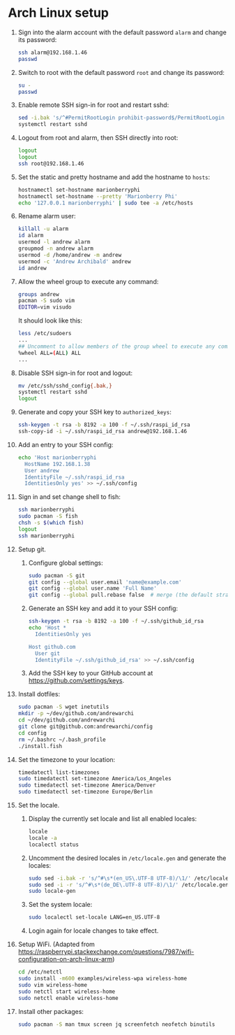 # Arch Linux setup

1. Sign into the alarm account with the default password `alarm` and
   change its password:

    ```sh
    ssh alarm@192.168.1.46
    passwd
    ```

2. Switch to root with the default password `root` and change its
   password:

    ```sh
    su -
    passwd
    ```

3. Enable remote SSH sign-in for root and restart sshd:

    ```sh
    sed -i.bak 's/^#PermitRootLogin prohibit-password$/PermitRootLogin yes/g' /etc/ssh/sshd_config
    systemctl restart sshd
    ```

4. Logout from root and alarm, then SSH directly into root:

    ```sh
    logout
    logout
    ssh root@192.168.1.46
    ```

5. Set the static and pretty hostname and add the hostname to `hosts`:

    ```sh
    hostnamectl set-hostname marionberryphi
    hostnamectl set-hostname --pretty 'Marionberry Phi'
    echo '127.0.0.1 marionberryphi' | sudo tee -a /etc/hosts
    ```

6. Rename alarm user:

    ```sh
    killall -u alarm
    id alarm
    usermod -l andrew alarm
    groupmod -n andrew alarm
    usermod -d /home/andrew -m andrew
    usermod -c 'Andrew Archibald' andrew
    id andrew
    ```

7. Allow the wheel group to execute any command:

    ```sh
    groups andrew
    pacman -S sudo vim
    EDITOR=vim visudo
    ```

    It should look like this:

    ```sh
    less /etc/sudoers
    ...
    ## Uncomment to allow members of the group wheel to execute any command
    %wheel ALL=(ALL) ALL
    ...
    ```

8. Disable SSH sign-in for root and logout:

    ```sh
    mv /etc/ssh/sshd_config{.bak,}
    systemctl restart sshd
    logout
    ```

9. Generate and copy your SSH key to `authorized_keys`:

    ```sh
    ssh-keygen -t rsa -b 8192 -a 100 -f ~/.ssh/raspi_id_rsa
    ssh-copy-id -i ~/.ssh/raspi_id_rsa andrew@192.168.1.46
    ```

10. Add an entry to your SSH config:

    ```sh
    echo 'Host marionberryphi
      HostName 192.168.1.38
      User andrew
      IdentityFile ~/.ssh/raspi_id_rsa
      IdentitiesOnly yes' >> ~/.ssh/config
    ```

11. Sign in and set change shell to fish:

    ```sh
    ssh marionberryphi
    sudo pacman -S fish
    chsh -s $(which fish)
    logout
    ssh marionberryphi
    ```

12. Setup git.

    1. Configure global settings:

        ```sh
        sudo pacman -S git
        git config --global user.email 'name@example.com'
        git config --global user.name 'Full Name'
        git config --global pull.rebase false  # merge (the default strategy)
        ```

    2. Generate an SSH key and add it to your SSH config:

        ```sh
        ssh-keygen -t rsa -b 8192 -a 100 -f ~/.ssh/github_id_rsa
        echo 'Host *
          IdentitiesOnly yes

        Host github.com
          User git
          IdentityFile ~/.ssh/github_id_rsa' >> ~/.ssh/config
        ```

    3. Add the SSH key to your GitHub account at
       https://github.com/settings/keys.

13. Install dotfiles:

    ```sh
    sudo pacman -S wget inetutils
    mkdir -p ~/dev/github.com/andrewarchi
    cd ~/dev/github.com/andrewarchi
    git clone git@github.com:andrewarchi/config
    cd config
    rm ~/.bashrc ~/.bash_profile
    ./install.fish
    ```

14. Set the timezone to your location:

    ```sh
    timedatectl list-timezones
    sudo timedatectl set-timezone America/Los_Angeles
    sudo timedatectl set-timezone America/Denver
    sudo timedatectl set-timezone Europe/Berlin
    ```

15. Set the locale.

    1. Display the currently set locale and list all enabled locales:

        ```sh
        locale
        locale -a
        localectl status
        ```

    2. Uncomment the desired locales in `/etc/locale.gen` and generate
       the locales:

        ```sh
        sudo sed -i.bak -r 's/^#\s*(en_US\.UTF-8 UTF-8)/\1/' /etc/locale.gen
        sudo sed -i -r 's/^#\s*(de_DE\.UTF-8 UTF-8)/\1/' /etc/locale.gen
        sudo locale-gen
        ```

    3. Set the system locale:

        ```sh
        sudo localectl set-locale LANG=en_US.UTF-8
        ```

    4. Login again for locale changes to take effect.

16. Setup WiFi. (Adapted from
    https://raspberrypi.stackexchange.com/questions/7987/wifi-configuration-on-arch-linux-arm)

    ```sh
    cd /etc/netctl
    sudo install -m600 examples/wireless-wpa wireless-home
    sudo vim wireless-home
    sudo netctl start wireless-home
    sudo netctl enable wireless-home
    ```

17. Install other packages:

    ```sh
    sudo pacman -S man tmux screen jq screenfetch neofetch binutils
    ```

